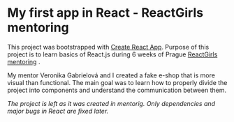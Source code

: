 # My first app in React - ReactGirls mentoring

This project was bootstrapped with [Create React App](https://github.com/facebook/create-react-app).
Purpose of this project is to learn basics of React.js during 6 weeks of Prague [ReactGirls mentoring](https://reactgirls.com/mentoring) .

My mentor Veronika Gabrielová and I created a fake e-shop that is more visual than functional. The main goal was to learn how to properly divide the project into components and understand the communication between them.

*The project is left as it was created in mentorig. Only dependencies and major bugs in React are fixed later.*

